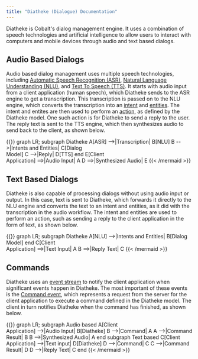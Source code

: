 ```yaml
---
title: "Diatheke (Dialogue) Documentation"
---
```


Diatheke is Cobalt's dialog management engine. It uses a combination of
speech technologies and artificial intelligence to allow users to interact
with computers and mobile devices through audio and text based dialogs.


## Audio Based Dialogs
Audio based dialog management uses multiple speech technologies, including
[Automatic Speech Recognition (ASR)](glossary#asr),
[Natural Language Understanding (NLU)](glossary#nlu), and
[Text To Speech (TTS)](glossary#tts). It starts with audio input from a
client application (human speech), which Diatheke sends to the ASR engine
to get a transcription. This transcription is passed on to the NLU engine,
which converts the transcription into an [intent](glossary#intent) and
[entities](glossary#entity). The intent and entites are then used to
perform an [action](glossary#action), as defined by the Diatheke model.
One such action is for Diatheke to send a reply to the user. The reply text
is sent to the TTS engine, which then synthesizes audio to send back to the
client, as shown below.

{{<mermaid align="center">}}
graph LR;
    subgraph Diatheke
        A[ASR] -->|Transcription| B[NLU]
        B -->|Intents and Entities| C[Dialog</br>Model]
        C -->|Reply| D[TTS]
    end
    E[Client</br>Application] ==>|Audio Input| A
    D ==>|Synthesized Audio| E
{{< /mermaid >}}


## Text Based Dialogs
Diatheke is also capable of processing dialogs without using audio input or
output. In this case, text is sent to Diatheke, which forwards it directly
to the NLU engine and converts the text to an intent and entities, as it
did with the transcription in the audio workflow. The intent and entities
are used to perform an action, such as sending a reply to the client
application in the form of text, as shown below.

{{<mermaid align="center">}}
graph LR;
    subgraph Diatheke
        A[NLU] -->|Intents and Entities| B[Dialog</br>Model]
    end
    C[Client</br>Application] ==>|Text Input| A
    B ==>|Reply Text| C
{{< /mermaid >}}


## Commands
Diatheke uses an [event stream](using-diatheke-sdk/session/event-stream) to
notify the client application when significant events happen in Diatheke.
The most important of these events is the
[Command event](using-diatheke-sdk/session/event-stream#command-event),
which represents a request from the server for the client application to
execute a command defined in the Diatheke model. The client in turn notifies
Diatheke when the command has finished, as shown below.

{{<mermaid align="center">}}
graph LR;
    subgraph Audio based
        A[Client</br>Application] -->|Audio Input| B[Diatheke]
        B -->|Command| A
        A -->|Command Result| B
        B -->|Synthesized Audio| A
    end
    subgraph Text based
        C[Client</br>Application] -->|Text input| D[Diatheke]
        D -->|Command| C
        C -->|Command Result| D
        D -->|Reply Text| C
    end
{{< /mermaid >}}

